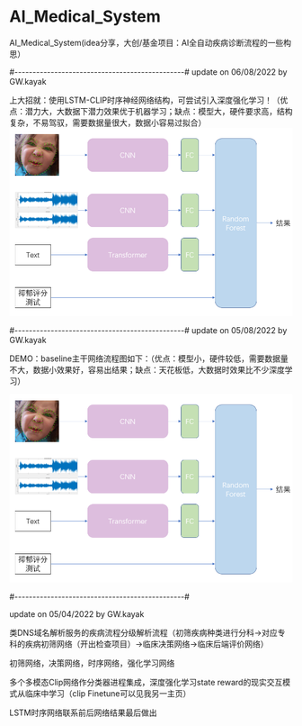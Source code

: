 # AI_Medical_System
AI_Medical_System(idea分享，大创/基金项目：AI全自动疾病诊断流程的一些构思）


#-----------------------------------------------#
update on 06/08/2022 by GW.kayak

上大招就：使用LSTM-CLIP时序神经网络结构，可尝试引入深度强化学习！（优点：潜力大，大数据下潜力效果优于机器学习；缺点：模型大，硬件要求高，结构复杂，不易驾驭，需要数据量很大，数据小容易过拟合）
![Imgur](https://github.com/kay-cottage/AI_Medical_System/blob/main/1%20(2).png)


#-----------------------------------------------#
update on 05/08/2022 by GW.kayak


DEMO：baseline主干网络流程图如下：（优点：模型小，硬件较低，需要数据量不大，数据小效果好，容易出结果；缺点：天花板低，大数据时效果比不少深度学习）

![Imgur](https://github.com/kay-cottage/AI_Medical_System/blob/main/1%20(2).png)

#-----------------------------------------------#


update on 05/04/2022 by GW.kayak

类DNS域名解析服务的疾病流程分级解析流程（初筛疾病种类进行分科->对应专科的疾病初筛网络（开出检查项目）->临床决策网络->临床后端评价网络）

初筛网络，决策网络，时序网络，强化学习网络

多个多模态Clip网络作分类器进程集成，深度强化学习state reward的现实交互模式从临床中学习（clip Finetune可以见我另一主页）

LSTM时序网络联系前后网络结果最后做出
